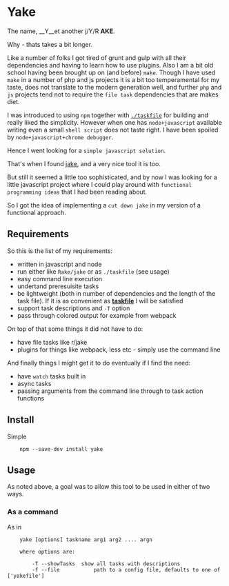 # Yake

The name, __Y__et another j/Y/R __AKE__.

Why - thats takes a bit longer. 

Like a number of folks I got tired of grunt and gulp with all their dependencies and having to learn how to use plugins. Also I am a bit old school having been brought up on (and before) `make`.
Though I have used `make` in a number of php and js projects it is a bit too temperamental for my taste,
	does not translate to the modern generation well, and
further `php` and `js` projects tend not to require the `file task` dependencies that are makes diet.

I was introduced to using `npm` together with [`./taskfile`](https://hackernoon.com/introducing-the-taskfile-5ddfe7ed83bd) for building and really liked the simplicity. However when one has `node+javascript` available writing even a small `shell script` does not taste right. I have been spoiled by `node+javascript+chrome debugger`.

Hence I went looking for a `simple javascript solution`. 

That's when I found [jake](https://github.com/jakejs/jake), and a very nice tool it is too. 

But still it seemed a little too sophisticated, and by now I was looking for a little javascript project where I could play around with `functional programming ideas` that I had been reading about.

So I got the idea of implementing a `cut down jake` in my version of a functional approach. 

## Requirements

So this is the list of my requirements:

-	written in javascript and node
- 	run either like `Rake/jake` or as `./taskfile` (see usage)
-	easy command line execution
- 	undertand preresuisite tasks
-  be lightweight (both in number of dependencies and the length of the task file). If it is as convenient as [__taskfile__](https://hackernoon.com/introducing-the-taskfile-5ddfe7ed83bd) I will be satisfied
-  support task descriptions and `-T` option
-  pass through colored output for example from webpack

On top of that some things it did not have to do:

-	have file tasks like r/jake
- 	plugins for things like webpack, less etc - simply use the command line


And finally things I might get it to do eventually if I find the need:

-	have `watch` tasks built in
-	async tasks
- 	passing arguments from the command line through to task action functions

## Install

Simple 

```
	npm --save-dev install yake
```

## Usage

As noted above, a goal was to allow this tool to be used in either of two ways.

### As a command

As in

```
	yake [options] taskname arg1 arg2 .... argn
	
	where options are:
	
		-T --showTasks 	show all tasks with descriptions
		-f --file			path to a config file, defaults to one of ['yakefile']
	
```
